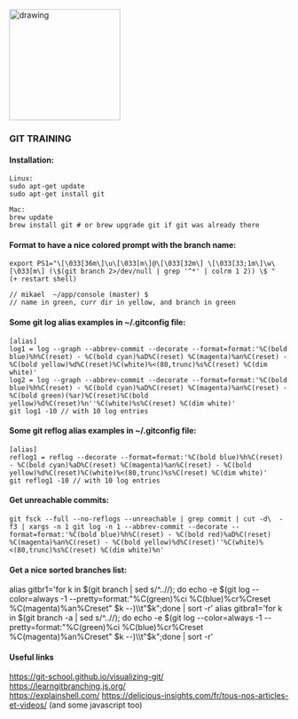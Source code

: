 <img src="https://git-scm.com/images/logos/1color-darkbg@2x.png" alt="drawing" width="200"/>  

<h3>GIT TRAINING</h3>


#### Installation:
```
Linux:  
sudo apt-get update  
sudo apt-get install git

Mac:  
brew update
brew install git # or brew upgrade git if git was already there
```

#### Format to have a nice colored prompt with the branch name: 
```
export PS1="\[\033[36m\]\u\[\033[m\]@\[\033[32m\] \[\033[33;1m\]\w\[\033[m\] (\$(git branch 2>/dev/null | grep '^*' | colrm 1 2)) \$ "
(+ restart shell)

// mikael  ~/app/console (master) $ 
// name in green, curr dir in yellow, and branch in green
```

#### Some git log alias examples in ~/.gitconfig file:  
```
[alias] 
log1 = log --graph --abbrev-commit --decorate --format=format:'%C(bold blue)%h%C(reset) - %C(bold cyan)%aD%C(reset) %C(magenta)%an%C(reset) - %C(bold yellow)%d%C(reset)%C(white)%<(80,trunc)%s%C(reset) %C(dim white)'
log2 = log --graph --abbrev-commit --decorate --format=format:'%C(bold blue)%h%C(reset) - %C(bold cyan)%aD%C(reset) %C(magenta)%an%C(reset) - %C(bold green)(%ar)%C(reset)%C(bold yellow)%d%C(reset)%n''%C(white)%s%C(reset) %C(dim white)'
git log1 -10 // with 10 log entries
```

#### Some git reflog alias examples in ~/.gitconfig file:  
```
[alias] 
reflog1 = reflog --decorate --format=format:'%C(bold blue)%h%C(reset) - %C(bold cyan)%aD%C(reset) %C(magenta)%an%C(reset) - %C(bold yellow)%d%C(reset)%C(white)%<(80,trunc)%s%C(reset) %C(dim white)'
git reflog1 -10 // with 10 log entries
```

#### Get unreachable commits:  
```
git fsck --full --no-reflogs --unreachable | grep commit | cut -d\  -f3 | xargs -n 1 git log -n 1 --abbrev-commit --decorate --format=format:'%C(bold blue)%h%C(reset) - %C(bold red)%aD%C(reset) %C(magenta)%an%C(reset) - %C(bold yellow)%d%C(reset)''%C(white)%<(80,trunc)%s%C(reset) %C(dim white)%n'
```

#### Get a nice sorted branches list:
alias gitbr1='for k in $(git branch | sed s/^..//); do echo -e $(git log --color=always -1 --pretty=format:"%C(green)%ci %C(blue)%cr%Creset %C(magenta)%an%Creset" $k --)\\t"$k";done | sort -r'
alias gitbra1='for k in $(git branch -a | sed s/^..//); do echo -e $(git log --color=always -1 --pretty=format:"%C(green)%ci %C(blue)%cr%Creset %C(magenta)%an%Creset" $k --)\\t"$k";done | sort -r'

#### Useful links
https://git-school.github.io/visualizing-git/  
https://learngitbranching.js.org/  
https://explainshell.com/
https://delicious-insights.com/fr/tous-nos-articles-et-videos/ (and some javascript too)


